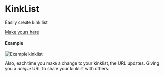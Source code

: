 # KinkList
Easily create kink list

[Make yours here](https://raw.githack.com/scruffynerf/KinkList/master/kinklist.html)

#### Example

![Example kinklist](https://i.imgur.com/fSJA5WX.png)

Also, each time you make a change to your kinklist, the URL updates. Giving you a *unique* URL to share your kinklist with others.
